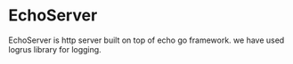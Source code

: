# EchoServer

EchoServer is http server built on top of echo go framework. we have used logrus library for logging.

